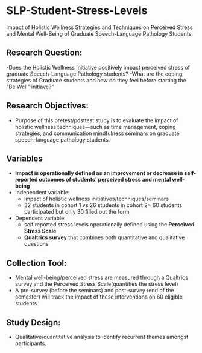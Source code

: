 # SLP-Student-Stress-Levels
Impact of Holistic Wellness Strategies and Techniques on Perceived Stress and Mental Well-Being of Graduate Speech-Language Pathology Students 

## Research Question:
-Does the Holistic Wellness Initiative positively impact perceived stress of graduate Speech-Language Pathology students?
-What are the coping strategies of Graduate students and how do they feel before starting the "Be Well" initiave?"

## Research Objectives:
- Purpose of this pretest/posttest study is to evaluate the impact of holistic wellness techniques—such as time management, coping strategies, and communication mindfulness
seminars on graduate speech-language pathology students.

## Variables
- **Impact is operationally defined as an improvement or decrease in self-reported outcomes of students’ perceived stress and mental well-being**
- Independent variable:
  - impact of holistic wellness initiatives/techniques/seminars
  - 32 students in cohort 1 vs 26 students in cohort 2= 60 students participated but only 30 filled out the form
- Dependent variable:
  - self reported stress levels operationally defined using the **Perceived Stress Scale**
  - **Qualtrics survey** that combines both quantitative and qualitative questions
    

## Collection Tool:
- Mental well-being/perceived stress are measured through a Qualtrics survey and the Perceived
Stress Scale(quantifies the stress level)
- A pre-survey (before the seminars) and post-survey (end of the semester) will track
the impact of these interventions on 60 eligible students.

## Study Design:
- Qualitative/quantitative analysis to identify recurrent themes amongst participants.



